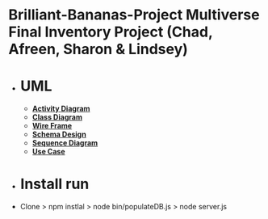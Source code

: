 # Brilliant-Bananas-Project Multiverse Final Inventory Project (Chad, Afreen, Sharon & Lindsey)

 - # UML
   - **[Activity Diagram](./UML/activitydiagram/)**
   - **[Class Diagram](./UML/Class%20Diagrams/)**
   - **[Wire Frame](./UML/wireframe/)**
   - **[Schema Design](./UML/Schema%20design)**
   - **[Sequence Diagram](./UML/Sequence%20diagram)**
   - **[Use Case](./UML/Usecase%20diagram)**

- # Install run
-  Clone > npm instlal > node bin/populateDB.js > node server.js
